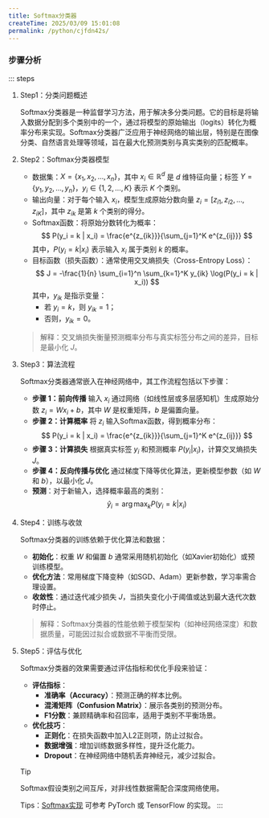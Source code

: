```yaml
---
title: Softmax分类器
createTime: 2025/03/09 15:01:08
permalink: /python/cjfdn42s/
---
```

### 步骤分析
::: steps
1. Step1：分类问题概述

   Softmax分类器是一种监督学习方法，用于解决多分类问题。它的目标是将输入数据分配到多个类别中的一个，通过将模型的原始输出（logits）转化为概率分布来实现。Softmax分类器广泛应用于神经网络的输出层，特别是在图像分类、自然语言处理等领域，旨在最大化预测类别与真实类别的匹配概率。

2. Step2：Softmax分类器模型
    - 数据集：$X = \{x_1, x_2, \dots, x_n\}$，其中 $x_i \in \mathbb{R}^d$ 是 $d$ 维特征向量；标签 $Y = \{y_1, y_2, \dots, y_n\}$，$y_i \in \{1, 2, \dots, K\}$ 表示 $K$ 个类别。
    - 输出向量：对于每个输入 $x_i$，模型生成原始分数向量 $z_i = [z_{i1}, z_{i2}, \dots, z_{iK}]$，其中 $z_{ik}$ 是第 $k$ 个类别的得分。
    - Softmax函数：将原始分数转化为概率：
      $$
      P(y_i = k | x_i) = \frac{e^{z_{ik}}}{\sum_{j=1}^K e^{z_{ij}}}
      $$
      其中，$P(y_i = k | x_i)$ 表示输入 $x_i$ 属于类别 $k$ 的概率。
    - 目标函数（损失函数）：通常使用交叉熵损失（Cross-Entropy Loss）：
      $$
      J = -\frac{1}{n} \sum_{i=1}^n \sum_{k=1}^K y_{ik} \log(P(y_i = k | x_i))
      $$
      其中，$y_{ik}$ 是指示变量：
        - 若 $y_i = k$，则 $y_{ik} = 1$；
        - 否则，$y_{ik} = 0$。
   > 解释：交叉熵损失衡量预测概率分布与真实标签分布之间的差异，目标是最小化 $J$。

3. Step3：算法流程

   Softmax分类器通常嵌入在神经网络中，其工作流程包括以下步骤：
    - **步骤 1：前向传播**
      输入 $x_i$ 通过网络（如线性层或多层感知机）生成原始分数 $z_i = W x_i + b$，其中 $W$ 是权重矩阵，$b$ 是偏置向量。
    - **步骤 2：计算概率**
      将 $z_i$ 输入Softmax函数，得到概率分布：
      $$
      P(y_i = k | x_i) = \frac{e^{z_{ik}}}{\sum_{j=1}^K e^{z_{ij}}}
      $$
    - **步骤 3：计算损失**
      根据真实标签 $y_i$ 和预测概率 $P(y_i | x_i)$，计算交叉熵损失 $J$。
    - **步骤 4：反向传播与优化**
      通过梯度下降等优化算法，更新模型参数（如 $W$ 和 $b$），以最小化 $J$。
    - **预测**：对于新输入，选择概率最高的类别：
      $$
      \hat{y}_i = \arg\max_k P(y_i = k | x_i)
      $$

4. Step4：训练与收敛

   Softmax分类器的训练依赖于优化算法和数据：
    - **初始化**：权重 $W$ 和偏置 $b$ 通常采用随机初始化（如Xavier初始化）或预训练模型。
    - **优化方法**：常用梯度下降变种（如SGD、Adam）更新参数，学习率需合理设置。
    - **收敛性**：通过迭代减少损失 $J$，当损失变化小于阈值或达到最大迭代次数时停止。
   > 解释：Softmax分类器的性能依赖于模型架构（如神经网络深度）和数据质量，可能因过拟合或数据不平衡而受限。

5. Step5：评估与优化

   Softmax分类器的效果需要通过评估指标和优化手段来验证：
    - **评估指标**：
        - **准确率（Accuracy）**：预测正确的样本比例。
        - **混淆矩阵（Confusion Matrix）**：展示各类别的预测分布。
        - **F1分数**：兼顾精确率和召回率，适用于类别不平衡场景。
    - **优化技巧**：
        - **正则化**：在损失函数中加入L2正则项，防止过拟合。
        - **数据增强**：增加训练数据多样性，提升泛化能力。
        - **Dropout**：在神经网络中随机丢弃神经元，减少过拟合。
   > [!tip]
   > Softmax假设类别之间互斥，对非线性数据需配合深度网络使用。
   >
   > Tips：[Softmax实现](https://pytorch.org/docs/stable/generated/torch.nn.Softmax.html) 可参考 PyTorch 或 TensorFlow 的实现。
:::
   
